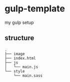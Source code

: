 # gulp-template
my gulp setup

## structure
```
.
├── image
├── index.html
├── js
│   └── main.js
└── style
    └── main.sass
```